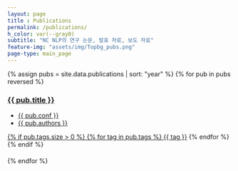 ```yaml
---
layout: page
title : Publications
permalink: /publications/
h_color: var(--gray0)
subtitle: "NC NLP의 연구 논문, 발표 자료, 보도 자료"
feature-img: "assets/img/Topbg_pubs.png"
page-type: main_page
---
```


<script src="{{ site.baseurl | prepend: site.url }}/assets/js/publications.js"></script>

<div class="home">
    {% assign pubs = site.data.publications | sort: "year" %}
    {% for pub in pubs reversed %}
        <div class='publication_div {% if pub.tags.size > 0 %}{% for tag in pub.tags %}{{ tag }} {% endfor %}{% endif %}'>
            <a href='' class='show-message' data-id='{{ pub.id }}'>
                <h3 class='pub_title'>
                    {{ pub.title }}
                </h3>
                <ul>
                    <li class='publications_meta'>{{ pub.conf }}</li>
                    <li class='publications_meta'>{{ pub.authors }}</li>
                </ul>
                {% if pub.tags.size > 0 %}
                    {% for tag in pub.tags %}
                        <a class='publication_tag' href='' data-filter="{{ tag }}">{{ tag }}</a>
                    {% endfor %}
                {% endif %}
                <div>　</div>
            </a>
            <div class="modal-hide" id="pub_popup_{{ pub.id }}" style="display:none;">{{ pub.abstract }}</div>
        </div>
    {% endfor %}
</div>
